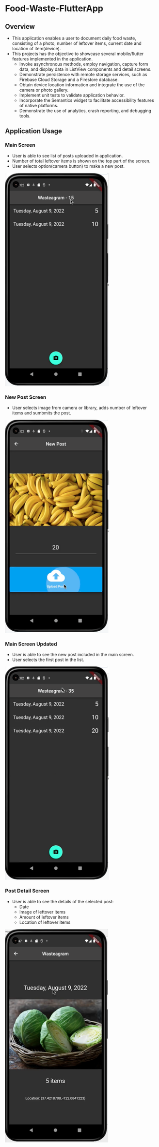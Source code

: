 # Food-Waste-FlutterApp

## Overview
- This application enables a user to document daily food waste, consisting of a photo, number of leftover items, current date and location of item(device).
- This projects has the objective to showcase several mobile/flutter features implemented in the application. 
    - Invoke asynchronous methods, employ navigation, capture form data, and display data in ListView components and detail screens.
    - Demonstrate persistence with remote storage services, such as Firebase Cloud Storage and a Firestore database.
    - Obtain device location information and integrate the use of the camera or photo gallery.
    - Implement unit tests to validate application behavior.
    - Incorporate the Semantics widget to facilitate accessibility features of native platforms.
    - Demonstrate the use of analytics, crash reporting, and debugging tools. 

## Application Usage
### Main Screen 
- User is able to see list of posts uploaded in application. 
- Number of total leftover items is shown on the top part of the screen. 
- User selects option(camera button) to make a new post.

<img src="https://github.com/AnnaBKC/Food-Waste-FlutterApp/blob/main/appScreenshots/list-of-posts.png" height=700>

### New Post Screen
- User selects image from camera or library, adds number of leftover items and sumbmits the post.

<img src="https://github.com/AnnaBKC/Food-Waste-FlutterApp/blob/main/appScreenshots/create-new-post.png" height=700>

### Main Screen Updated
- User is able to see the new post included in the main screen.
- User selects the first post in the list.

<img src="https://github.com/AnnaBKC/Food-Waste-FlutterApp/blob/main/appScreenshots/list-of-all-posts.png" height=700>

### Post Detail Screen
- User is able to see the details of the selected post:
    - Date
    - Image of leftover items
    - Amount of leftover items
    - Location of leftover items

<img src="https://github.com/AnnaBKC/Food-Waste-FlutterApp/blob/main/appScreenshots/post-detail-screen.png" height=700>